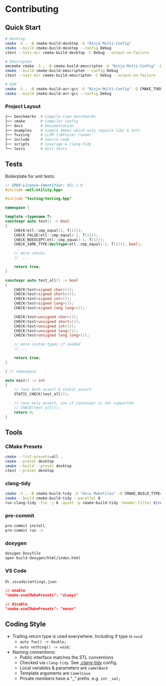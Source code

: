 # Contributing

## Quick Start

```sh
# Desktop
cmake -S . -B cmake-build-desktop -G "Ninja Multi-Config"
cmake --build cmake-build-desktop --config Debug
ctest --test-dir cmake-build-desktop -C Debug --output-on-failure
```

```sh
# Emscripten
emcmake cmake -S . -B cmake-build-emscripten -G "Ninja Multi-Config" -D CMAKE_CXX_FLAGS="-fno-exceptions"
cmake --build cmake-build-emscripten --config Debug
ctest --test-dir cmake-build-emscripten -C Debug --output-on-failure
```

```sh
# AVR
cmake -S . -B cmake-build-avr-gcc -G "Ninja Multi-Config" -D CMAKE_TOOLCHAIN_FILE="cmake/toolchain/atmega328p.cmake"
cmake --build cmake-build-avr-gcc --config Debug
```

### Project Layout

```sh
├── benchmarks  # Compile-time benchmarks
├── cmake       # Compiler config
├── docs        # Documentation
├── examples    # Simple demos which only require libc & tetl
├── fuzzing     # LLVM libFuzzer runner
├── include     # Source code
├── scripts     # Coverage & clang-tidy
└── tests       # Unit tests
```

## Tests

Boilerplate for unit tests:

```cpp
// SPDX-License-Identifier: BSL-1.0
#include <etl/utility.hpp>

#include "testing/testing.hpp"

namespace {

template <typename T>
constexpr auto test() -> bool
{
    CHECK(etl::cmp_equal(1, T(1)));
    CHECK_FALSE(etl::cmp_equal(-1, T(1)));
    CHECK_NOEXCEPT(etl::cmp_equal(-1, T(1)));
    CHECK_SAME_TYPE(decltype(etl::cmp_equal(-1, T(1))), bool);

    // more checks
    // ...

    return true;
}

constexpr auto test_all() -> bool
{
    CHECK(test<signed char>());
    CHECK(test<signed short>());
    CHECK(test<signed int>());
    CHECK(test<signed long>());
    CHECK(test<signed long long>());

    CHECK(test<unsigned char>());
    CHECK(test<unsigned short>());
    CHECK(test<unsigned int>());
    CHECK(test<unsigned long>());
    CHECK(test<unsigned long long>());

    // more custom types if needed
    // ...

    return true;
}

} // namespace

auto main() -> int
{
    // runs both assert & static_assert
    STATIC_CHECK(test_all());

    // runs only assert, use if constexpr is not supported
    // CHECK(test_all());
    return 0;
}
```

## Tools

### CMake Presets

```sh
cmake --list-presets=all .
cmake --preset desktop
cmake --build --preset desktop
ctest --preset desktop
```

### clang-tidy

```sh
cmake -S . -B cmake-build-tidy -G "Unix Makefiles" -D CMAKE_BUILD_TYPE=Debug
cmake --build cmake-build-tidy --parallel 8
run-clang-tidy -fix -j 8 -quiet -p cmake-build-tidy -header-filter $(realpath .) $(realpath .)
```

### pre-commit

```sh
pre-commit install
pre-commit run -a
```

### doxygen

```sh
doxygen Doxyfile
open build-doxygen/html/index.html
```

### VS Code

In `.vscode/settings.json`

```json
// enable
"cmake.useCMakePresets": "always"
```

```json
// disable
"cmake.useCMakePresets": "never"
```

## Coding Style

- Trailing return type is used everywhere. Including if type is `void`
  - `auto foo() -> double;`
  - `auto nothing() -> void;`
- Naming conventions:
  - Public interface matches the STL conventions
  - Checked via `clang-tidy`. See [.clang-tidy](./.clang-tidy) config.
  - Local variables & parameters are `camelBack`
  - Template arguments are `CamelCase`
  - Private members have a "\_" prefix. e.g. `int _val;`
